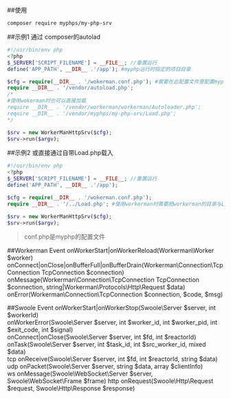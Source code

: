 ##使用
```
composer require myphps/my-php-srv
```
##示例1 通过 composer的autolad
```php
#!/usr/bin/env php
<?php
$_SERVER['SCRIPT_FILENAME'] = __FILE__; //重置运行
define('APP_PATH', __DIR__ .'/app'); #myphp运行时指定的项目目录

$cfg = require(__DIR__ . '/wokerman.conf.php'); #需要在此配置文件里配置myphp的目录路径
require __DIR__ . '/vendor/autoload.php';
/*
#使用wokerman时也可以直接加载
require __DIR__ . '/vendor/workerman/workerman/Autoloader.php';
require __DIR__ . '/vendor/myphps/my-php-srv/Load.php';
*/

$srv = new WorkerManHttpSrv($cfg);
$srv->run($argv);
```
##示例2 或直接通过自带Load.php载入
```php
#!/usr/bin/env php
<?php
$_SERVER['SCRIPT_FILENAME'] = __FILE__; //重置运行
define('APP_PATH', __DIR__ .'/app');

$cfg = require(__DIR__ . '/wokerman.conf.php');
require __DIR__ . '/../Load.php'; #使用workerman时需要把workerman的目录与Load.php同级或直接引用workerman/Autoloader.php

$srv = new WorkerManHttpSrv($cfg);
$srv->run($argv);
```
>conf.php是myphp的配置文件

##Workerman Event
onWorkerStart|onWorkerReload(Workerman\Worker $worker)   
onConnect|onClose|onBufferFull|onBufferDrain(Workerman\Connection\TcpConnection TcpConnection $connection)    
onMessage(Workerman\Connection\TcpConnection TcpConnection $connection, string|Workerman\Protocols\Http\Request $data)    
onError(Workerman\Connection\TcpConnection $connection, $code, $msg)      

##Swoole Event
onWorkerStart|onWorkerStop(Swoole\Server $server, int $workerId)     
onWorkerError(Swoole\Server $server, int $worker_id, int $worker_pid, int $exit_code, int $signal)  
onConnect|onClose(Swoole\Server $server, int $fd, int $reactorId)     
onTask(Swoole\Server $server, int $task_id, int $src_worker_id, mixed $data)  
tcp onReceive(Swoole\Server $server, int $fd, int $reactorId, string $data)     
udp onPacket(Swoole\Server $server, string $data, array $clientInfo)    
ws onMessage(Swoole\WebSocket\Server $server, Swoole\WebSocket\Frame $frame)
http onRequest(Swoole\Http\Request $request, Swoole\Http\Response $response)    
 